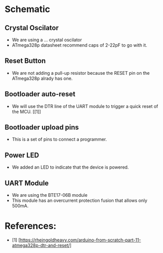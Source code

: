 # Schematic
## Crystal Oscilator
* We are using a ... crystal oscilator
* ATmega328p datasheet recommend caps of 2-22pF to go with it.
## Reset Button
* We are not adding a pull-up resistor because the RESET pin on the ATmega328p alrady has one.

## Bootloader auto-reset
* We will use the DTR line of the UART module to trigger a quick reset of the MCU. [[1]]

## Bootloader upload pins
* This is a set of pins to connect a programmer.

## Power LED
* We added an LED to indicate that the device is powered.

## UART Module
* We are using the BTE17-06B module
* This module has an overcurrent protection fusion that allows only 500mA.

# References:
* <a id="1">[1]</a> [https://rheingoldheavy.com/arduino-from-scratch-part-11-atmega328p-dtr-and-reset/]
